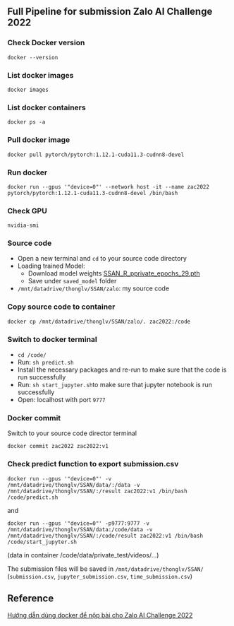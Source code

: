 
## Full Pipeline for submission Zalo AI Challenge 2022

### Check Docker version
`
docker --version
`

### List docker images
`
docker images
`

### List docker containers
`
docker ps -a
`

### Pull docker image
```
docker pull pytorch/pytorch:1.12.1-cuda11.3-cudnn8-devel
```

### Run docker
```
docker run --gpus '"device=0"' --network host -it --name zac2022 pytorch/pytorch:1.12.1-cuda11.3-cudnn8-devel /bin/bash
```

### Check GPU
`nvidia-smi`

### Source code

- Open a new terminal and `cd` to your source code directory
- Loading trained Model:
  - Download model weights [SSAN_R_pprivate_epochs_29.pth](https://drive.google.com/file/d/1ctfwLNKZkKdN_prwiz2Mn-7hUBASC9YX/view?usp=sharing "RectiNet Weights")
  - Save under `saved_model` folder
- `/mnt/datadrive/thonglv/SSAN/zalo`: my source code

### Copy source code to container
```
docker cp /mnt/datadrive/thonglv/SSAN/zalo/. zac2022:/code
```

### Switch to docker terminal
- `cd /code/`
- Run: `sh predict.sh`
- Install the necessary packages and re-run to make sure that the code is run successfully
- Run: `sh start_jupyter.sh`to make sure that jupyter notebook is run successfully
- Open: localhost with port `9777`

### Docker commit
Switch to your source code director terminal
```
docker commit zac2022 zac2022:v1
```

### Check predict function to export submission.csv
```
docker run --gpus '"device=0"' -v /mnt/datadrive/thonglv/SSAN/data/:/data -v /mnt/datadrive/thonglv/SSAN/:/result zac2022:v1 /bin/bash /code/predict.sh
```
and
```
docker run --gpus '"device=0"' -p9777:9777 -v /mnt/datadrive/thonglv/SSAN/data:/code/data -v /mnt/datadrive/thonglv/SSAN/:/code/result zac2022:v1 /bin/bash /code/start_jupyter.sh
```
(data in container /code/data/private_test/videos/...)

The submission files will be saved in `/mnt/datadrive/thonglv/SSAN/` (`submission.csv`, `jupyter_submission.csv`, `time_submission.csv`)

## Reference
[Hướng dẫn dùng docker để nộp bài cho Zalo
AI Challenge 2022](https://dl-challenge.zalo.ai/Docker_ZAC2022.pdf)
